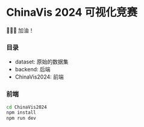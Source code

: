 # ChinaVis 2024 可视化竞赛

🚀🚀🚀 加油！

### 目录

- dataset: 原始的数据集
- backend: 后端
- ChinaVis2024: 前端

### 前端

```bash
cd ChinaVis2024
npm install
npm run dev
```
